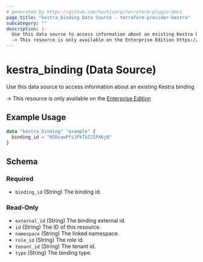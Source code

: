 ```yaml
---
# generated by https://github.com/hashicorp/terraform-plugin-docs
page_title: "kestra_binding Data Source - terraform-provider-kestra"
subcategory: ""
description: |-
  Use this data source to access information about an existing Kestra binding
  -> This resource is only available on the Enterprise Edition https://kestra.io/enterprise
---
```


# kestra_binding (Data Source)

Use this data source to access information about an existing Kestra binding

-> This resource is only available on the [Enterprise Edition](https://kestra.io/enterprise)

## Example Usage

```terraform
data "kestra_binding" "example" {
  binding_id = "65DsawPfiJPkTkZJIPX6jQ"
}
```

<!-- schema generated by tfplugindocs -->
## Schema

### Required

- `binding_id` (String) The binding id.

### Read-Only

- `external_id` (String) The binding external id.
- `id` (String) The ID of this resource.
- `namespace` (String) The linked namespace.
- `role_id` (String) The role id.
- `tenant_id` (String) The tenant id.
- `type` (String) The binding type.
